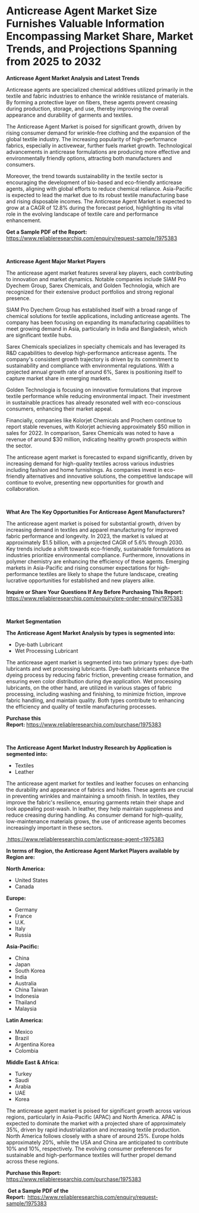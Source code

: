 <p><h1>Anticrease Agent Market Size Furnishes Valuable Information Encompassing Market Share, Market Trends, and Projections Spanning from 2025 to 2032</h1></p><p><strong>Anticrease Agent Market Analysis and Latest Trends</strong></p>
<p><p>Anticrease agents are specialized chemical additives utilized primarily in the textile and fabric industries to enhance the wrinkle resistance of materials. By forming a protective layer on fibers, these agents prevent creasing during production, storage, and use, thereby improving the overall appearance and durability of garments and textiles. </p><p>The Anticrease Agent Market is poised for significant growth, driven by rising consumer demand for wrinkle-free clothing and the expansion of the global textile industry. The increasing popularity of high-performance fabrics, especially in activewear, further fuels market growth. Technological advancements in anticrease formulations are producing more effective and environmentally friendly options, attracting both manufacturers and consumers.</p><p>Moreover, the trend towards sustainability in the textile sector is encouraging the development of bio-based and eco-friendly anticrease agents, aligning with global efforts to reduce chemical reliance. Asia-Pacific is expected to lead the market due to its robust textile manufacturing base and rising disposable incomes. The Anticrease Agent Market is expected to grow at a CAGR of 12.8% during the forecast period, highlighting its vital role in the evolving landscape of textile care and performance enhancement.</p></p>
<p><strong>Get a Sample PDF of the Report:&nbsp;</strong> <a href="https://www.reliableresearchiq.com/enquiry/request-sample/1975383?utm_campaign=3261&utm_medium=2&utm_source=Github&utm_content=ia&utm_term=15042025&utm_id=anticrease-agent">https://www.reliableresearchiq.com/enquiry/request-sample/1975383</a></p>
<p>&nbsp;</p>
<p><strong>Anticrease Agent Major Market Players</strong></p>
<p><p>The anticrease agent market features several key players, each contributing to innovation and market dynamics. Notable companies include SIAM Pro Dyechem Group, Sarex Chemicals, and Golden Technologia, which are recognized for their extensive product portfolios and strong regional presence.</p><p>SIAM Pro Dyechem Group has established itself with a broad range of chemical solutions for textile applications, including anticrease agents. The company has been focusing on expanding its manufacturing capabilities to meet growing demand in Asia, particularly in India and Bangladesh, which are significant textile hubs.</p><p>Sarex Chemicals specializes in specialty chemicals and has leveraged its R&D capabilities to develop high-performance anticrease agents. The company's consistent growth trajectory is driven by its commitment to sustainability and compliance with environmental regulations. With a projected annual growth rate of around 6%, Sarex is positioning itself to capture market share in emerging markets.</p><p>Golden Technologia is focusing on innovative formulations that improve textile performance while reducing environmental impact. Their investment in sustainable practices has already resonated well with eco-conscious consumers, enhancing their market appeal. </p><p>Financially, companies like Kolorjet Chemicals and Prochem continue to report stable revenues, with Kolorjet achieving approximately $50 million in sales for 2022. In comparison, Sarex Chemicals was noted to have a revenue of around $30 million, indicating healthy growth prospects within the sector.</p><p>The anticrease agent market is forecasted to expand significantly, driven by increasing demand for high-quality textiles across various industries including fashion and home furnishings. As companies invest in eco-friendly alternatives and innovative solutions, the competitive landscape will continue to evolve, presenting new opportunities for growth and collaboration.</p></p>
<p>&nbsp;</p>
<p><strong>What Are The Key Opportunities For Anticrease Agent Manufacturers?</strong></p>
<p><p>The anticrease agent market is poised for substantial growth, driven by increasing demand in textiles and apparel manufacturing for improved fabric performance and longevity. In 2023, the market is valued at approximately $1.5 billion, with a projected CAGR of 5.6% through 2030. Key trends include a shift towards eco-friendly, sustainable formulations as industries prioritize environmental compliance. Furthermore, innovations in polymer chemistry are enhancing the efficiency of these agents. Emerging markets in Asia-Pacific and rising consumer expectations for high-performance textiles are likely to shape the future landscape, creating lucrative opportunities for established and new players alike.</p></p>
<p><strong>Inquire or Share Your Questions If Any Before Purchasing This Report:</strong> <a href="https://www.reliableresearchiq.com/enquiry/pre-order-enquiry/1975383?utm_campaign=3261&utm_medium=2&utm_source=Github&utm_content=ia&utm_term=15042025&utm_id=anticrease-agent">https://www.reliableresearchiq.com/enquiry/pre-order-enquiry/1975383</a></p>
<p>&nbsp;</p>
<p><strong>Market Segmentation</strong></p>
<p><strong>The Anticrease Agent Market Analysis by types is segmented into:</strong></p>
<p><ul><li>Dye-bath Lubricant</li><li>Wet Processing Lubricant</li></ul></p>
<p><p>The anticrease agent market is segmented into two primary types: dye-bath lubricants and wet processing lubricants. Dye-bath lubricants enhance the dyeing process by reducing fabric friction, preventing crease formation, and ensuring even color distribution during dye application. Wet processing lubricants, on the other hand, are utilized in various stages of fabric processing, including washing and finishing, to minimize friction, improve fabric handling, and maintain quality. Both types contribute to enhancing the efficiency and quality of textile manufacturing processes.</p></p>
<p><strong>Purchase this Report:&nbsp;</strong><a href="https://www.reliableresearchiq.com/purchase/1975383?utm_campaign=3261&utm_medium=2&utm_source=Github&utm_content=ia&utm_term=15042025&utm_id=anticrease-agent">https://www.reliableresearchiq.com/purchase/1975383</a></p>
<p>&nbsp;</p>
<p><strong>The Anticrease Agent Market Industry Research by Application is segmented into:</strong></p>
<p><ul><li>Textiles</li><li>Leather</li></ul></p>
<p><p>The anticrease agent market for textiles and leather focuses on enhancing the durability and appearance of fabrics and hides. These agents are crucial in preventing wrinkles and maintaining a smooth finish. In textiles, they improve the fabric's resilience, ensuring garments retain their shape and look appealing post-wash. In leather, they help maintain suppleness and reduce creasing during handling. As consumer demand for high-quality, low-maintenance materials grows, the use of anticrease agents becomes increasingly important in these sectors.</p></p>
<p><a href="https://www.reliableresearchiq.com/anticrease-agent-r1975383?utm_campaign=3261&utm_medium=2&utm_source=Github&utm_content=ia&utm_term=15042025&utm_id=anticrease-agent">&nbsp;https://www.reliableresearchiq.com/anticrease-agent-r1975383</a></p>
<p><strong>In terms of Region, the Anticrease Agent Market Players available by Region are:</strong></p>
<p>
    <p> <strong> North America: </strong>
        <ul>
            <li>United States</li>
            <li>Canada</li>
        </ul>
        </p> 
    <p> <strong> Europe: </strong>
        <ul>
            <li>Germany</li>
            <li>France</li>
            <li>U.K.</li>
            <li>Italy</li>
            <li>Russia</li>
        </ul>
        </p> 
    <p> <strong> Asia-Pacific: </strong>
        <ul>
            <li>China</li>
            <li>Japan</li>
            <li>South Korea</li>
            <li>India</li>
            <li>Australia</li>
            <li>China Taiwan</li>
            <li>Indonesia</li>
            <li>Thailand</li>
            <li>Malaysia</li>
        </ul>
        </p> 
    <p> <strong> Latin America: </strong>
        <ul>
            <li>Mexico</li>
            <li>Brazil</li>
            <li>Argentina Korea</li>
            <li>Colombia</li>
        </ul>
        </p> 
    <p> <strong> Middle East & Africa: </strong>
        <ul>
            <li>Turkey</li>
            <li>Saudi</li>
            <li>Arabia</li>
            <li>UAE</li>
            <li>Korea</li>
        </ul>
    </p>
    </p>
<p><p>The anticrease agent market is poised for significant growth across various regions, particularly in Asia-Pacific (APAC) and North America. APAC is expected to dominate the market with a projected share of approximately 35%, driven by rapid industrialization and increasing textile production. North America follows closely with a share of around 25%. Europe holds approximately 20%, while the USA and China are anticipated to contribute 10% and 10%, respectively. The evolving consumer preferences for sustainable and high-performance textiles will further propel demand across these regions.</p></p>
<p><strong>Purchase this Report: </strong><a href="https://www.reliableresearchiq.com/purchase/1975383?utm_campaign=3261&utm_medium=2&utm_source=Github&utm_content=ia&utm_term=15042025&utm_id=anticrease-agent">https://www.reliableresearchiq.com/purchase/1975383</a></p>
<p>&nbsp;<strong>Get a Sample PDF of the Report:&nbsp;&nbsp;</strong><a href="https://www.reliableresearchiq.com/enquiry/request-sample/1975383?utm_campaign=3261&utm_medium=2&utm_source=Github&utm_content=ia&utm_term=15042025&utm_id=anticrease-agent">https://www.reliableresearchiq.com/enquiry/request-sample/1975383</a></p>
<p><strong></strong></p>
<p><p></p><p></p><p></p></p>